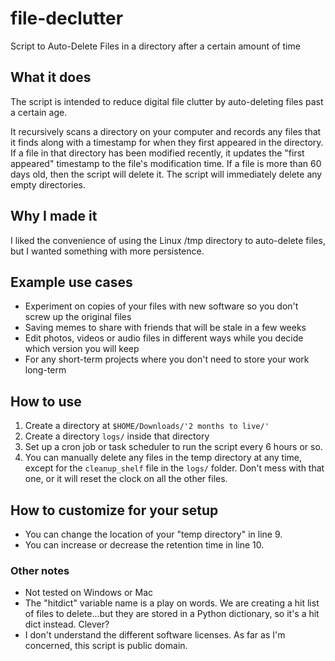 # file-declutter
Script to Auto-Delete Files in a directory after a certain amount of time
## What it does
The script is intended to reduce digital file clutter by auto-deleting files past a certain age.

It recursively scans a directory on your computer and records any files that it finds along with a timestamp for when they first appeared in the directory. If a file in that directory has been modified recently, it updates the "first appeared" timestamp to the file's modification time. If a file is more than 60 days old, then the script will delete it. The script will immediately delete any empty directories.

## Why I made it
I liked the convenience of using the Linux /tmp directory to auto-delete files, but I wanted something with more persistence.

## Example use cases
* Experiment on copies of your files with new software so you don't screw up the original files
* Saving memes to share with friends that will be stale in a few weeks
* Edit photos, videos or audio files in different ways while you decide which version you will keep
* For any short-term projects where you don't need to store your work long-term

## How to use
1. Create a directory at `$HOME/Downloads/'2 months to live/'`
2. Create a directory `logs/` inside that directory
3. Set up a cron job or task scheduler to run the script every 6 hours or so.
4. You can manually delete any files in the temp directory at any time, except for the `cleanup_shelf` file in the `logs/` folder. Don't mess with that one, or it will reset the clock on all the other files.

## How to customize for your setup
* You can change the location of your "temp directory" in line 9.
* You can increase or decrease the retention time in line 10.

### Other notes
* Not tested on Windows or Mac
* The "hitdict" variable name is a play on words. We are creating a hit list of files to delete...but they are stored in a Python dictionary, so it's a hit dict instead. Clever?
* I don't understand the different software licenses. As far as I'm concerned, this script is public domain.
